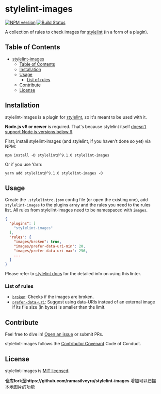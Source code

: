 # stylelint-images

[![NPM version](https://img.shields.io/npm/v/stylelint-images.svg)](https://www.npmjs.com/package/stylelint-images-hanzo)
[![Build Status](https://travis-ci.org/ramasilveyra/stylelint-images.svg?branch=master)](https://travis-ci.org/ramasilveyra/stylelint-images)

A collection of rules to check images for [stylelint](https://github.com/stylelint/stylelint) (in a form of a plugin).

## Table of Contents

- [stylelint-images](#stylelint-images)
  - [Table of Contents](#table-of-contents)
  - [Installation](#installation)
  - [Usage](#usage)
    - [List of rules](#list-of-rules)
  - [Contribute](#contribute)
  - [License](#license)

## Installation

stylelint-images is a plugin for [stylelint](http://stylelint.io/user-guide/), so it's meant to be used with it.

**Node.js v6 or newer** is required. That's because stylelint itself [doesn't support Node.js versions below 6](https://github.com/stylelint/stylelint/blob/23be9ae81d024f08f7e09b2e3266b6c2972b85c0/package.json#L38).

First, install stylelint-images (and stylelint, if you haven't done so yet) via NPM:

```
npm install -D stylelint@^9.1.0 stylelint-images
```

Or if you use Yarn:

```
yarn add stylelint@^9.1.0 stylelint-images -D
```

## Usage

Create the `.stylelintrc.json` config file (or open the existing one), add `stylelint-images` to the plugins array and the rules you need to the rules list. All rules from stylelint-images need to be namespaced with `images`.

```json
{
  "plugins": [
    "stylelint-images"
  ],
  "rules": {
    "images/broken": true,
    "images/prefer-data-uri-min": 20,
    "images/prefer-data-uri-max": 256,
    ...
  }
}
```

Please refer to [stylelint docs](http://stylelint.io/user-guide/) for the detailed info on using this linter.

### List of rules

- [`broken`](./src/rules/broken/README.md): Checks if the images are broken.
- [`prefer-data-uri`](./src/rules/prefer-data-uri/README.md): Suggest using data-URIs instead of an external image if its file size (in bytes) is smaller than the limit.

## Contribute

Feel free to dive in! [Open an issue](https://github.com/fXy-during/stylelint-images/issues/new) or submit PRs.

stylelint-images follows the [Contributor Covenant](https://contributor-covenant.org/version/1/4/) Code of Conduct.

## License

stylelint-images is [MIT licensed](./LICENSE.md).


**仓库fork至https://github.com/ramasilveyra/stylelint-images**
增加可以扫描本地图片的功能